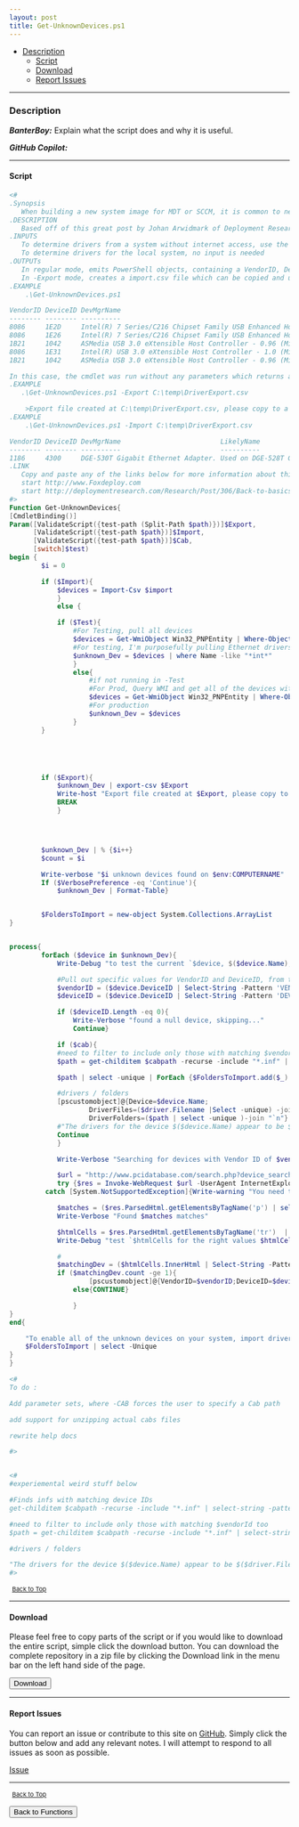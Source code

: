 ```yaml
---
layout: post
title: Get-UnknownDevices.ps1
---
```


- [Description](#description)
  - [Script](#script)
  - [Download](#download)
  - [Report Issues](#report-issues)

---

### Description

**_BanterBoy:_** Explain what the script does and why it is useful.

**_GitHub Copilot:_**

---

#### Script

```powershell
<#
.Synopsis
   When building a new system image for MDT or SCCM, it is common to need to lay down a new OS image and troubleshoot missing drivers.  This tool simplifies detemining what device is really meant by 'Unknown Device' in the Device Manager
.DESCRIPTION
   Based off of this great post by Johan Arwidmark of Deployment Research, this cmdlet can be used on a new system to help locate the names and IDs of device drivers.  The Cmdlet can be used without parameters, which will return a listing of all the devices with missing drivers.  Or, it can be run on a machine without web acess, using -Export to export a file.  The file should then be copied to a machine with web access where the -Import param can be used to import this file
.INPUTS
   To determine drivers from a system without internet access, use the -Import switch to specify the path to an import.csv file
   To determine drivers for the local system, no input is needed
.OUTPUTs
   In regular mode, emits PowerShell objects, containing a VendorID, DeviceId, DevMgrName and LikelyName properties
   In -Export mode, creates a import.csv file which can be copied and uses on a remote machine to resolve drivers (as web access is needed)
.EXAMPLE
    .\Get-UnknownDevices.ps1

VendorID DeviceID DevMgrName                                                                LikelyName
-------- -------- ----------                                                                ----------
8086     1E2D     Intel(R) 7 Series/C216 Chipset Family USB Enhanced Host Controller - 1E2D Intel(R) 7 Series/C216 Chipset Family USB Enhanced Host Controll...
8086     1E26     Intel(R) 7 Series/C216 Chipset Family USB Enhanced Host Controller - 1E26 Intel(R) 7 Series/C216 Chipset Family USB Enhanced Host Controll...
1B21     1042     ASMedia USB 3.0 eXtensible Host Controller - 0.96 (Microsoft)             Asmedia ASM104x USB 3.0 Host Controller...
8086     1E31     Intel(R) USB 3.0 eXtensible Host Controller - 1.0 (Microsoft)
1B21     1042     ASMedia USB 3.0 eXtensible Host Controller - 0.96 (Microsoft)             Asmedia ASM104x USB 3.0 Host Controller...

In this case, the cmdlet was run without any parameters which returns a list of any missing drivers and the likely source file, according to the PCIDatabase
.EXAMPLE
   .\Get-UnknownDevices.ps1 -Export C:\temp\DriverExport.csv

    >Export file created at C:\temp\DriverExport.csv, please copy to a machine with web access, and rerun this tool, using the -Import flag
.EXAMPLE
    .\Get-UnknownDevices.ps1 -Import C:\temp\DriverExport.csv

VendorID DeviceID DevMgrName                         LikelyName
-------- -------- ----------                         ----------
1186     4300     DGE-530T Gigabit Ethernet Adapter. Used on DGE-528T Gigabit adapt...
.LINK
   Copy and paste any of the links below for more information about this cmdlet
   start http://www.Foxdeploy.com
   start http://deploymentresearch.com/Research/Post/306/Back-to-basics-Finding-Lenovo-drivers-and-certify-hardware-control-freak-style
#>
Function Get-UnknownDevices{
[CmdletBinding()]
Param([ValidateScript({test-path (Split-Path $path)})]$Export,
      [ValidateScript({test-path $path})]$Import,
      [ValidateScript({test-path $path})]$Cab,
      [switch]$test)
begin {
        $i = 0

        if ($Import){
            $devices = Import-Csv $import
            }
            else {

            if ($Test){
                #For Testing, pull all devices
                $devices = Get-WmiObject Win32_PNPEntity | Where-Object{$_.ConfigManagerErrorCode -eq 0} | Select Name, DeviceID
                #For testing, I'm purposefully pulling Ethernet drivers
                $unknown_Dev = $devices | where Name -like "*int*"
                }
                else{
                    #if not running in -Test
                    #For Prod, Query WMI and get all of the devices with missing drivers
                    $devices = Get-WmiObject Win32_PNPEntity | Where-Object{$_.ConfigManagerErrorCode -ne 0} | Select Name, DeviceID
                    #For production
                    $unknown_Dev = $devices
                }
        }





        if ($Export){
            $unknown_Dev | export-csv $Export
            Write-host "Export file created at $Export, please copy to a machine with web access, and rerun this tool, using the -Import flag"
            BREAK
            }




        $unknown_Dev | % {$i++}
        $count = $i

        Write-verbose "$i unknown devices found on $env:COMPUTERNAME"
        If ($VerbosePreference -eq 'Continue'){
            $unknown_Dev | Format-Table}


        $FoldersToImport = new-object System.Collections.ArrayList
}


process{
        forEach ($device in $unknown_Dev){
            Write-Debug "to test the current `$device, $($device.Name), stop here"

            #Pull out specific values for VendorID and DeviceID, from the objects in $Unknown_dev
            $vendorID = ($device.DeviceID | Select-String -Pattern 'VEN_....' | select -expand Matches | select -expand Value) -replace 'VEN_',''
            $deviceID = ($device.DeviceID | Select-String -Pattern 'DEV_....' | select -expand Matches | select -expand Value) -replace 'DEV_',''

            if ($deviceID.Length -eq 0){
                Write-Verbose "found a null device, skipping..."
                Continue}

            if ($cab){
            #need to filter to include only those with matching $vendorId too
            $path = get-childitem $cabpath -recurse -include "*.inf" | select-string -pattern "ControlFlags" | gci | select-string $deviceID -list| gci | select-string -pattern $VendorID -list | Tee-Object -Variable Driver |  % {split-path $_.Path -Parent }

            $path | select -unique | ForEach {$FoldersToImport.add($_) | out-null}

            #drivers / folders
            [pscustomobject]@{Device=$device.Name;
                    DriverFiles=($driver.Filename |Select -unique) -join ',';
                    DriverFolders=($path | select -unique )-join "`n"}
            #"The drivers for the device $($device.Name) appear to be $($driver.Filename -join ',') which are found in this dir: $path"
            Continue
            }

            Write-Verbose "Searching for devices with Vendor ID of $vendorID and Device ID of $deviceID "

            $url = "http://www.pcidatabase.com/search.php?device_search_str=$deviceID&device_search=Search"
            try {$res = Invoke-WebRequest $url -UserAgent InternetExplorer}
         catch [System.NotSupportedException]{Write-warning "You need to launch Internet Explorer once before running this";return}

            $matches = ($res.ParsedHtml.getElementsByTagName('p') | select -expand innerHtml).Split()[1]
            Write-Verbose "Found $matches matches"

            $htmlCells = $res.ParsedHtml.getElementsByTagName('tr')  | select -skip 4 -Property *html*
            Write-Debug "test `$htmlCells for the right values $htmlCells"

            #
            $matchingDev = ($htmlCells.InnerHtml | Select-String -Pattern $vendorID | select -expand Line).ToString().Split("`n")
            if ($matchingDev.count -ge 1){
                    [pscustomobject]@{VendorID=$vendorID;DeviceID=$deviceID;DevMgrName=$device.Name;LikelyName=$matchingDev[1] -replace '<TD>','' -replace '</TD>',''}}
                else{CONTINUE}

                }
}
end{

    "To enable all of the unknown devices on your system, import drivers from these paths"
    $FoldersToImport | select -Unique
}
}

<#
To do :

Add parameter sets, where -CAB forces the user to specify a Cab path

add support for unzipping actual cabs files

rewrite help docs

#>


<#
#experiemental weird stuff below

#Finds infs with matching device IDs
get-childitem $cabpath -recurse -include "*.inf" | select-string -pattern $deviceID -list| select Path

#need to filter to include only those with matching $vendorId too
$path = get-childitem $cabpath -recurse -include "*.inf" | select-string -pattern "ControlFlags" | gci | select-string $deviceID -list| gci | select-string -pattern $VendorID -list | Tee-Object -Variable Driver |  % {split-path $_.Path -Parent }

#drivers / folders

"The drivers for the device $($device.Name) appear to be $($driver.Filename -join ',') which are found in this dir: $path"
#>
```

<span style="font-size:11px;"><a href="#"><i class="fas fa-caret-up" aria-hidden="true" style="color: white; margin-right:5px;"></i>Back to Top</a></span>

---

#### Download

Please feel free to copy parts of the script or if you would like to download the entire script, simple click the download button. You can download the complete repository in a zip file by clicking the Download link in the menu bar on the left hand side of the page.

<button class="btn" type="submit" onclick="window.open('/PowerShell/functions/Get-UnknownDevices.ps1')">
    <i class="fa fa-cloud-download-alt">
    </i>
        Download
</button>

---

#### Report Issues

You can report an issue or contribute to this site on <a href="https://github.com/BanterBoy/scripts-blog/issues">GitHub</a>. Simply click the button below and add any relevant notes. I will attempt to respond to all issues as soon as possible.

<!-- Place this tag where you want the button to render. -->

<a class="github-button" href="https://github.com/BanterBoy/scripts-blog/issues/new?title=Get-UnknownDevices.ps1&body=There is a problem with this function. Please find details below." data-show-count="true" aria-label="Issue BanterBoy/scripts-blog on GitHub">Issue</a>

---

<span style="font-size:11px;"><a href="#"><i class="fas fa-caret-up" aria-hidden="true" style="color: white; margin-right:5px;"></i>Back to Top</a></span>

<a href="/menu/_pages/functions.html">
    <button class="btn">
        <i class='fas fa-reply'>
        </i>
            Back to Functions
    </button>
</a>

[1]: http://ecotrust-canada.github.io/markdown-toc
[2]: https://github.com/googlearchive/code-prettify
